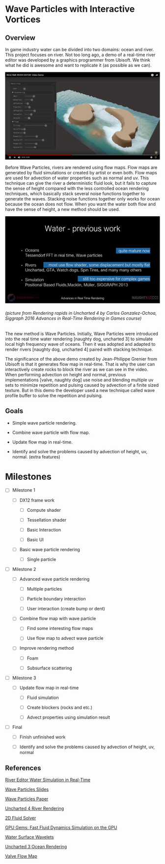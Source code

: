 Wave Particles with Interactive Vortices
========================

## Overview 

In game industry water can be divided into two domains: ocean and river. This project focuses on river. Not too long ago, a demo of a real-time river editor was developed by a graphics programmer from Ubisoft. We think what he did is awesome and want to replicate it (as possible as we can).

[![](img/1.jpg)](https://www.youtube.com/watch?v=--B6QZKwsdA)

Before Wave Particles, rivers are rendered using flow maps. Flow maps are generated by fluid simulations or created by artist or even both. Flow maps are used for advection of water properties such as normal and uv. This technique can give the river a deterministic fluid look, but it fails to capture the sense of height compared with the less controlled ocean rendering techniques, which basically stack several noise functions together to generate the waves. Stacking noise functions together only works for ocean because the ocean does not flow. When you want the water both flow and have the sense of height, a new method should be used.

![](img/2.JPG)

###### (picture from Rendering rapids in Uncharted 4 by Carlos Gonzalez-Ochoa, Siggraph 2016 Advances in Real-Time Rendering in Games course)

The new method is Wave Particles. Initially, Wave Particles were introduced into the real time water rendering [naughty dog, uncharted 3] to simulate local high frequency wave of oceans. Then it was adopted and adapted to render rivers [naughty dog, uncharted 4] paired with stacking technique.

The significance of the above demo created by Jean-Philippe Grenier from Ubisoft is that it generates flow map in real-time. That is why the user can interactively create rocks to block the river as we can see in the video. When performing advection on height and normal, previous implementations [valve, naughty dog] use noise and blending multiple uv sets to minimize repetition and pulsing caused by advection of a finite sized texture. But in this demo the developer used a new technique called wave profile buffer to solve the repetition and pulsing.

## Goals

* Simple wave particle rendering.

* Combine wave particle with flow map.

* Update flow map in real-time.

* Identify and solve the problems caused by advection of height, uv, normal. (extra features)

Milestones
======================

- [ ] Milestone 1

  - [ ] DX12 frame work
  
    - [ ] Compute shader

    - [ ] Tessellation shader

    - [ ] Basic Interaction

    - [ ] Basic UI

  - [ ] Basic wave particle rendering

    - [ ] Single particle

- [ ] Milestone 2

  - [ ] Advanced wave particle rendering

    - [ ] Multiple particles

    - [ ] Particle boundary interaction

    - [ ] User interaction (create bump or dent) 

  - [ ] Combine flow map with wave particle

    - [ ] Find some interesting flow maps

    - [ ] Use flow map to advect wave particle

  - [ ] Improve rendering method

    - [ ] Foam

    - [ ] Subsurface scattering

- [ ] Milestone 3

  - [ ] Update flow map in real-time

    - [ ] Fluid simulation

    - [ ] Create blockers (rocks and etc.)

    - [ ] Advect properties using simulation result

- [ ] Final

  - [ ] Finish unfinished work

  - [ ] Identify and solve the problems caused by advection of height, uv, normal

## References

[River Editor Water Simulation in Real-Time](https://80.lv/articles/river-editor-water-simulation-in-real-time/)

[Wave Particles Slides](http://www.cemyuksel.com/research/waveparticles/waveparticles_sketch_slides.pdf)

[Wave Particles Paper](http://www.cemyuksel.com/research/waveparticles/cem_yuksel_dissertation.pdf)

[Uncharted 4 River Rendering](http://advances.realtimerendering.com/s2016/s16_ramy_final.pptx)

[2D Fluid Solver](https://prideout.net/blog/old/blog/index.html@p=58.html)

[GPU Gems: Fast Fluid Dynamics Simulation on the GPU](https://developer.nvidia.com/gpugems/GPUGems/gpugems_ch38.html)

[Water Surface Wavelets](http://pub.ist.ac.at/group_wojtan/projects/2018_Jeschke_WaterSurfaceWavelets/WaterSurfaceWavelets.pdf)

[Uncharted 3 Ocean Rendering](https://www.gdcvault.com/play/1015309/Water-Technology-of)

[Valve Flow Map](http://advances.realtimerendering.com/s2010/Vlachos-Waterflow(SIGGRAPH%202010%20Advanced%20RealTime%20Rendering%20Course).pdf)
